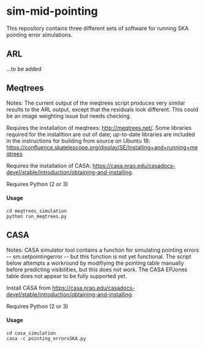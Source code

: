 # sim-mid-pointing

This repository contains three different sets of software for running SKA pointing error simulations.

## ARL

...to be added 

## Meqtrees

Notes: The current output of the meqtrees script produces very similar results to the ARL output, except that the residuals look different. This could be an image weighting issue but needs checking.

Requires the installation of meqtrees: http://meqtrees.net/. Some libraries required for the installtion are out of date; up-to-date libraries are included in the instructions for building from source on Ubuntu 18: https://confluence.skatelescope.org/display/SE/Installing+and+running+meqtrees

Requires the installation of CASA: https://casa.nrao.edu/casadocs-devel/stable/introduction/obtaining-and-installing.



Requires Python (2 or 3)

#### Usage
```
cd meqtrees_simulation
python run_meqtrees.py
```

## CASA

Notes: CASA simulator tool contains a function for simulating pointing errors -- sm.setpointingerror -- but this function is not yet functional. The script below attempts a workround by modifiying the pointing table manually before predicting visibilities, but this does not work. The CASA EPJones table does not appear to be fully supported yet. 

Install CASA from https://casa.nrao.edu/casadocs-devel/stable/introduction/obtaining-and-installing. 

Requires Python (2 or 3)

#### Usage
```
cd casa_simulation
casa -c pointing_errorsSKA.py
```



